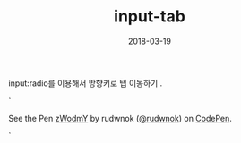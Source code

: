 ﻿---
layout:  post
title:  "input-tab"
date: 2018-03-19 
categories: explanation
tags: tab 
---
input:radio를 이용해서 방향키로 탭 이동하기 . 

`<p data-height="300" data-theme-id="31645" data-slug-hash="zWodmY" data-default-tab="css,result" data-user="rudwnok" data-embed-version="2" data-pen-title="zWodmY" class="codepen">See the Pen <a href="https://codepen.io/rudwnok/pen/zWodmY/">zWodmY</a> by rudwnok (<a href="https://codepen.io/rudwnok">@rudwnok</a>) on <a href="https://codepen.io">CodePen</a>.</p>
<script async src="https://static.codepen.io/assets/embed/ei.js"></script>`

